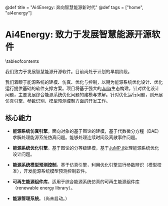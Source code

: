 @def title = "Ai4Energy: 奔向智慧能源新时代"
@def tags = ["home", "ai4energy"]

# Ai4Energy: 致力于发展智慧能源开源软件

\tableofcontents <!-- you can use \toc as well -->

我们致力于发展智慧能源开源软件。目前尚处于计划的早期阶段。

我们着眼于能源系统的建模、仿真、优化与控制，以期为能源系统优化设计、优化运行提供基础的软件支撑方案。项目将基于强大的[Julia](https://julialang.org/)生态构建。针对优化设计问题，主要发展综合能源系统优化问题的建模与求解。针对优化运行问题，则开展仿真引擎、参数识别、模型预测控制方面的开发工作。
<!-- 
我们也开启了相关课程，请访问[智慧能源实践之路-能源系统建模、仿真、优化与控制](https://www.ai4energy.org/msoc/)获取更多相关信息。 -->

## 核心能力

- **能源系统仿真引擎**。面向对象的基于图论的建模，基于代数微分方程（DAE）求解处理能源系统仿真问题。能够处理连续时间及离散事件问题。

- **能源系统优化引擎**。基于图论的分等级建模，基于[JuMP.jl](https://jump.dev/)处理能源系统优化设计问题。

- **能源系统模型预测控制**。基于仿真引擎，利用优化引擎进行参数辨识（模型校准），开发能源系统模型预测控制软件。

- **可再生能源组件库**。适用于综合能源系统仿真的可再生能源组件库（renewable energy library）。

- **能源管理系统**。（尚未启动。）